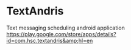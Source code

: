 # TextAndris
Text messaging scheduling android application https://play.google.com/store/apps/details?id=com.hsc.textandris&amp;hl=en
